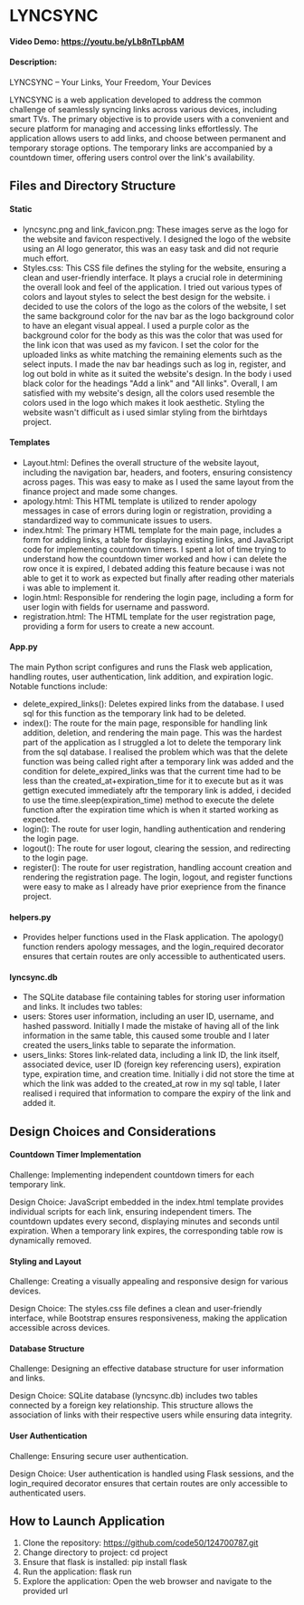 # LYNCSYNC
#### Video Demo:  <https://youtu.be/yLb8nTLpbAM>
#### Description:

LYNCSYNC – Your Links, Your Freedom, Your Devices

LYNCSYNC is a web application developed to address the common challenge of seamlessly syncing links across various devices, including smart TVs. The primary objective is to provide users with a convenient and secure platform for managing and accessing links effortlessly. The application allows users to add links, and choose between permanent and temporary storage options. The temporary links are accompanied by a countdown timer, offering users control over the link's availability.

## Files and Directory Structure
#### Static
- lyncsync.png and link_favicon.png: These images serve as the logo for the website and favicon respectively.
I designed the logo of the website using an AI logo generator, this was an easy task and did not requrie much effort.
- Styles.css: This CSS file defines the styling for the website, ensuring a clean and user-friendly interface. It plays a crucial role in determining the overall look and feel of the application. I tried out various types of colors and layout styles to select the best design for the website. i decided to use the colors of the logo as the colors of the website, I set the same background color for the nav bar as the logo background color to have an elegant visual appeal. I used a purple color as the background color for the body as this was the color that was used for the link icon that was used as my favicon. I set the color for the uploaded links as white matching the remaining elements such as the select inputs. I made the nav bar headings such as log in, register, and log out bold in white as it suited the website's design. In the body i used black color for the headings "Add a link" and "All links". Overall, I am satisfied with my website's design, all the colors used resemble the colors used in the logo which makes it look aesthetic. Styling the website wasn't difficult as i used simlar styling from the birhtdays project.

#### Templates
- Layout.html: Defines the overall structure of the website layout, including the navigation bar, headers, and footers, ensuring consistency across pages. This was easy to make as I used the same layout from the finance project and made some changes.
- apology.html: This HTML template is utilized to render apology messages in case of errors during login or registration, providing a standardized way to communicate issues to users.
- index.html: The primary HTML template for the main page, includes a form for adding links, a table for displaying existing links, and JavaScript code for implementing countdown timers. I spent a lot of time trying to understand how the countdown timer worked and how i can delete the row once it is expired, I debated adding this feature because i was not able to get it to work as expected but finally after reading other materials i was able to implement it.
- login.html: Responsible for rendering the login page, including a form for user login with fields for username and password.
- registration.html: The HTML template for the user registration page, providing a form for users to create a new account.

#### App.py
The main Python script configures and runs the Flask web application, handling routes, user authentication, link addition, and expiration logic. Notable functions include:
- delete_expired_links(): Deletes expired links from the database. I used sql for this function as the temporary link had to be deleted.
- index(): The route for the main page, responsible for handling link addition, deletion, and rendering the main page. This was the hardest part of the application as I struggled a lot to delete the temporary link from the sql database. I realised the problem which was that the delete function was being called right after a temporary link was added and the condition for delete_expired_links was that the current time had to be less than the created_at+expiration_time for it to execute but as it was gettign executed immediately aftr the temporary link is added, i decided to use the time.sleep(expiration_time) method to execute the delete function after the expiration time which is when it started working as expected.
- login(): The route for user login, handling authentication and rendering the login page.
- logout(): The route for user logout, clearing the session, and redirecting to the login page.
- register(): The route for user registration, handling account creation and rendering the registration page.
The login, logout, and register functions were easy to make as I already have prior exeprience from the finance project.

#### helpers.py
- Provides helper functions used in the Flask application. The apology() function renders apology messages, and the login_required decorator ensures that certain routes are only accessible to authenticated users.

#### lyncsync.db
- The SQLite database file containing tables for storing user information and links. It includes two tables:
- users: Stores user information, including an user ID, username, and hashed password. Initially I made the mistake of having all of the link information in the same table, this caused some trouble and I later created the users_links table to separate the information.
- users_links: Stores link-related data, including a link ID, the link itself, associated device, user ID (foreign key referencing users), expiration type, expiration time, and creation time. Initially i did not store the time at which the link was added to the created_at row in my sql table, I later realised i required that information to compare the expiry of the link and added it.

## Design Choices and Considerations

#### Countdown Timer Implementation
Challenge: Implementing independent countdown timers for each temporary link.

Design Choice: JavaScript embedded in the index.html template provides individual scripts for each link, ensuring independent timers. The countdown updates every second, displaying minutes and seconds until expiration. When a temporary link expires, the corresponding table row is dynamically removed.

#### Styling and Layout
Challenge: Creating a visually appealing and responsive design for various devices.

Design Choice: The styles.css file defines a clean and user-friendly interface, while Bootstrap ensures responsiveness, making the application accessible across devices.

#### Database Structure
Challenge: Designing an effective database structure for user information and links.

Design Choice: SQLite database (lyncsync.db) includes two tables connected by a foreign key relationship. This structure allows the association of links with their respective users while ensuring data integrity.

#### User Authentication
Challenge: Ensuring secure user authentication.

Design Choice: User authentication is handled using Flask sessions, and the login_required decorator ensures that certain routes are only accessible to authenticated users.

## How to Launch Application
1. Clone the repository: https://github.com/code50/124700787.git
2. Change directory to project: cd project
3. Ensure that flask is installed: pip install flask
4. Run the application: flask run
5. Explore the application: Open the web browser and navigate to the provided url





